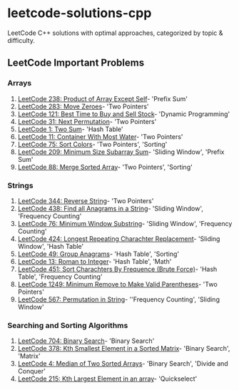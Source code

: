 # leetcode-solutions-cpp
LeetCode C++ solutions with optimal approaches, categorized by topic &amp; difficulty.

## LeetCode Important Problems
### Arrays
1. [LeetCode 238: Product of Array Except Self](./arrays/medium/0238_product_except_self_prefix_suffix.cpp)- 'Prefix Sum'
2. [LeetCode 283: Move Zeroes](./arrays/easy/0283_move_zeroes.cpp)- 'Two Pointers'
3. [LeetCode 121: Best Time to Buy and Sell Stock](./arrays/easy/0121_best_time_to_buy_and_sell_stock.cpp)- 'Dynamic Programming'
4. [LeetCode 31: Next Permutation](./arrays/medium/0031_next_permutation.cpp)- 'Two Pointers'
5. [LeetCode 1: Two Sum](./arrays/easy/0001_two_sum.cpp)- 'Hash Table'
6. [LeetCode 11: Container With Most Water](./arrays/medium/0011_container_with_most_water.cpp)- 'Two Pointers'
7. [LeetCode 75: Sort Colors](./arrays/medium/0075_sort_colors.cpp)- 'Two Pointers', 'Sorting'
8. [LeetCode 209: Minimum Size Subarray Sum](./arrays/medium/0209_minimum_size_subarray_sum.cpp)- 'Sliding Window', 'Prefix Sum'
9. [LeetCode 88: Merge Sorted Array](./arrays/easy/0088_merge_sorted_array.cpp)- 'Two Pointers', 'Sorting'

### Strings
1. [LeetCode 344: Reverse String](./strings/easy/0344_reverse_string.cpp)- 'Two Pointers'
2. [LeetCode 438: Find all Anagrams in a String](./strings/medium/0438_find_all_anagrams_in_a_string.cpp)- 'Sliding Window', 'Frequency Counting'
3. [LeetCode 76: Minimum Window Substring](./strings/hard/0076_minimum_window_substring.cpp)- 'Sliding Window', 'Frequency Counting'
4. [LeetCode 424: Longest Repeating Charachter Replacement](./strings/medium/0424_longest_repeating_character_replacement.cpp)- 'Sliding Window', 'Hash Table'
5. [LeetCode 49: Group Anagrams](./strings/medium/0049_group_anagrams.cpp)- 'Hash Table', 'Sorting'
6. [LeetCode 13: Roman to Integer](./strings/easy/0013_roman_to_integer.cpp)- 'Hash Table', 'Math'
7. [LeetCode 451: Sort Charachters By Frequence (Brute Force)](./hashmap/medium/0451_sort_characters_by_frequency_brute_force.cpp)- 'Hash Table', 'Frequency Counting'
8. [LeetCode 1249: Minimum Remove to Make Valid Parentheses](./strings/medium/1249_minimum_remove_to_make_valid_parentheses.cpp)- 'Two Pointers'
9. [LeetCode 567: Permutation in String](./strings/medium/0567_permutation_in_string.cpp)- ''Frequency Counting', 'Sliding Window'

### Searching and Sorting Algorithms
1. [LeetCode 704: Binary Search](./binary_search/easy/0704_binary_search.cpp)- 'Binary Search'
2. [LeetCode 378: Kth Smallest Element in a Sorted Matrix](./binary_search/medium/0378_kth_smallest_element_in_sorted_matrix.cpp)- 'Binary Search', 'Matrix'
3. [LeetCode 4: Median of Two Sorted Arrays](./binary_search/hard/0004_median_of_two_sorted_arrays.cpp)- 'Binary Search', 'Divide and Conquer'
4. [LeetCode 215: Kth Largest Element in an array](./arrays/medium/0215_kth_largest_element_in_an_array.cpp)- 'Quickselect'
